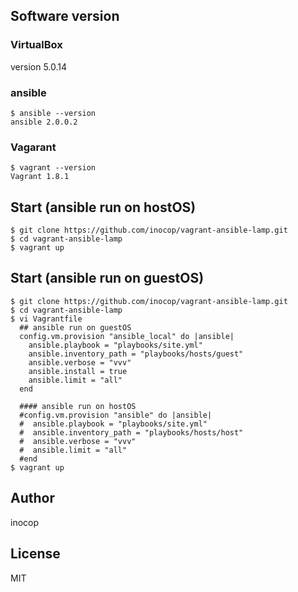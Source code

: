 ## Software version

### VirtualBox
version 5.0.14

### ansible
```
$ ansible --version
ansible 2.0.0.2
```

### Vagarant
```
$ vagrant --version
Vagrant 1.8.1
```

## Start (ansible run on hostOS)
```
$ git clone https://github.com/inocop/vagrant-ansible-lamp.git
$ cd vagrant-ansible-lamp
$ vagrant up
```

## Start (ansible run on guestOS)
```
$ git clone https://github.com/inocop/vagrant-ansible-lamp.git
$ cd vagrant-ansible-lamp
$ vi Vagrantfile
  ## ansible run on guestOS
  config.vm.provision "ansible_local" do |ansible|
    ansible.playbook = "playbooks/site.yml"
    ansible.inventory_path = "playbooks/hosts/guest"
    ansible.verbose = "vvv"
    ansible.install = true
    ansible.limit = "all"
  end

  #### ansible run on hostOS
  #config.vm.provision "ansible" do |ansible|
  #  ansible.playbook = "playbooks/site.yml"
  #  ansible.inventory_path = "playbooks/hosts/host"
  #  ansible.verbose = "vvv"
  #  ansible.limit = "all"
  #end
$ vagrant up
```

## Author
inocop

## License
MIT
